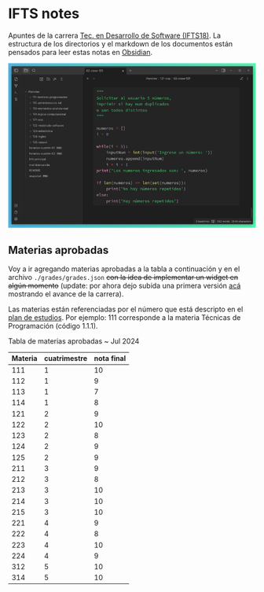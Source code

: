 # IFTS notes
Apuntes de la carrera [Tec. en Desarrollo de Software (IFTS18)](https://www.ifts18.edu.ar/carreras/desarrollo-de-software). La estructura de los directorios y el markdown de los documentos están pensados para leer estas notas en [Obsidian](https://obsidian.md/).

![notas en obsidian](./snapshot.png)

## Materias aprobadas

Voy a ir agregando materias aprobadas a la tabla a continuación y en el archivo `./grades/grades.json` ~~con la idea de implementar un widget en algún momento~~ (update: por ahora dejo subida una primera versión [acá](https://iftsnotes.vercel.app/) mostrando el avance de la carrera).

Las materias están referenciadas por el número que está descripto en el [plan de estudios](https://www.ifts18.edu.ar/carreras/desarrollo-de-software/plan-tsds). Por ejemplo: 111 corresponde a la materia Técnicas de Programación (código 1.1.1).

Tabla de materias aprobadas ~ Jul 2024

| Materia | cuatrimestre | nota final |
|-----|---|----| 
| 111 | 1 | 10 | 
| 112 | 1 |  9 |
| 113 | 1 |  7 | 
| 114 | 1 |  8 | 
| 121 | 2 |  9 | 
| 122 | 2 | 10 | 
| 123 | 2 |  8 | 
| 124 | 2 |  9 | 
| 125 | 2 |  9 | 
| 211 | 3 |  9 | 
| 212 | 3 |  8 | 
| 213 | 3 | 10 | 
| 214 | 3 | 10 | 
| 215 | 3 | 10 | 
| 221 | 4 |  9 | 
| 222 | 4 |  8 | 
| 223 | 4 | 10 | 
| 224 | 4 |  9 |
| 312 | 5 | 10 |
| 314 | 5 | 10 |

